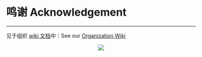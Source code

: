 # 鸣谢 Acknowledgement

---

见于组织 [wiki 文档](https://amazing-apps.gitbooks.io/organization-wiki/content/windows-lists/main.html)中︱See our [Organization Wiki](https://amazing-apps.gitbooks.io/organization-wiki/content/windows-lists/main.html)

<p align="center">
 <img src="/assets/windows_logo.png"/>
</p>
